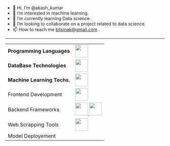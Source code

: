 - 👋 Hi, I’m @akash_kumar
- 👀 I’m interested in machine learning.
- 🌱 I’m currently learning Data science .
- 💞️ I’m looking to collaborate on a project related to data science.
- 📫 How to reach me bilsinak@gmail.com .
<hr>
<table>
  <tr>
    <td>
      <strong>Programming Languages</strong>
    </td>
    <td>
      <a><a target="_blank" rel="noopener noreferrer nofollow" href="https://camo.githubusercontent.com/36aef47b6eae45be7a975fb03bb524939058364c34c8c4575d643d4130faf203/68747470733a2f2f736b696c6c69636f6e732e6465762f69636f6e733f693d6370702c70792c632c72267468656d653d6461726b"><img height="40" src="https://camo.githubusercontent.com/36aef47b6eae45be7a975fb03bb524939058364c34c8c4575d643d4130faf203/68747470733a2f2f736b696c6c69636f6e732e6465762f69636f6e733f693d6370702c70792c632c72267468656d653d6461726b" data-canonical-src="https://skillicons.dev/icons?i=cpp,py,c,r&amp;theme=dark" style="max-width: 100%;">
    </td>
  </tr>
  <tr>
    <td>
      <strong>DataBase Technologies</strong>
    </td>
    <td>
    <a target="_blank" rel="noopener noreferrer nofollow" href="https://camo.githubusercontent.com/6a951b3c9ae8aa4b396db83497bb1cfa21b1c09503839026879d8e53eabe078b/68747470733a2f2f736b696c6c69636f6e732e6465762f69636f6e733f693d6d7973716c2c706f737467726573716c2c6d6f6e676f6462267468656d653d6461726b"><img height="40" src="https://camo.githubusercontent.com/6a951b3c9ae8aa4b396db83497bb1cfa21b1c09503839026879d8e53eabe078b/68747470733a2f2f736b696c6c69636f6e732e6465762f69636f6e733f693d6d7973716c2c706f737467726573716c2c6d6f6e676f6462267468656d653d6461726b" data-canonical-src="https://skillicons.dev/icons?i=mysql,postgresql,mongodb&amp;theme=dark" style="max-width:100%;"></a>
    </td>
  </tr>
  <tr>
    <td>
      <strong>
        Machine Learning Techs.
      </strong>
    </td>
    <td>
          <a target="_blank" rel="noopener noreferrer nofollow" href="https://skillicons.dev/icons?i=tensorflow&theme=dark">
    <img height="40" src="https://skillicons.dev/icons?i=tensorflow&theme=dark" data-canonical-src="https://skillicons.dev/icons?i=tensorflow&theme=dark" style="max-width:100%;">
    </td>
  </tr>
  <tr>
    <td>
      Frontend Development
    </td>
    <td>
        <a target="_blank" rel="noopener noreferrer nofollow" href="https://skillicons.dev/icons?i=html,beautifulsoup&theme=dark">
    <img height="40" src="https://skillicons.dev/icons?i=html,css,javascript,react&theme=dark" data-canonical-src="https://skillicons.dev/icons?i=html,beautifulsoup&theme=dark" style="max-width:100%;">
</a>
    </td>
  </tr>
  <tr>
    <td>
      Backend Frameworks
    </td>
    <td>
        <a target="_blank" rel="noopener noreferrer nofollow" href="https://skillicons.dev/icons?i=flask&theme=dark">
              <img height="40" src="https://skillicons.dev/icons?i=Spring-boot&theme=dark"
          data-canonical-src="https://skillicons.dev/icons?i=flask&theme=dark" style="max-            width:100%;">
          </a>
     <a target="_blank" rel="noopener noreferrer nofollow" href="https://skillicons.dev/icons?i=streamlit&theme=dark">
    <img height="40" src="https://skillicons.dev/icons?i=streamlit&theme=dark" data-canonical-src="https://skillicons.dev/icons?i=streamlit&theme=dark" style="max-width:100%;">
</a>
    </td>
  </tr>
  <tr>
    <td>
      Web Scrapping Tools
    </td>
    <td>
        <a target="_blank" rel="noopener noreferrer nofollow" href="https://skillicons.dev/icons?i=selenium,beautifulsoup&theme=dark">
            <img height="40" src="https://skillicons.dev/icons?i=selenium,beautifulsoup&theme=dark" data-canonical
                src="https://skillicons.dev/iconsi=selenium,beautifulsoup&theme=dark" style="max-width:100%;"></a>
    </td>
  </tr>
  <tr>
    <td>
      Model Deployement
    </td>
    <td>
    </td>
  </tr>
</table>



<!---
splakash/splakash is a ✨ special ✨ repository because its `README.md` (this file) appears on your GitHub profile.
You can click the Preview link to take a look at your changes.
--->
